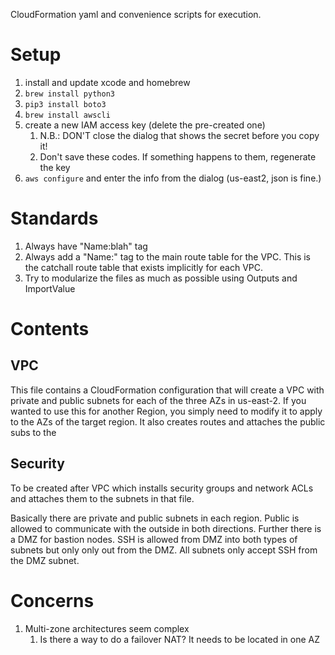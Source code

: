 CloudFormation yaml and convenience scripts for execution.

# Setup 
1. install and update xcode and homebrew
1. `brew install python3`
1. `pip3 install boto3`
1. `brew install awscli`
1. create a new IAM access key (delete the pre-created one)
    1. N.B.: DON'T close the dialog that shows the secret before you copy it!
    1. Don't save these codes. If something happens to them, regenerate the key
1. `aws configure` and enter the info from the dialog (us-east2, json is fine.)

# Standards
1. Always have "Name:blah" tag
1. Always add a "Name:" tag to the main route table for the VPC. This is the
catchall route table that exists implicitly for each VPC.
1. Try to modularize the files as much as possible using Outputs and ImportValue

# Contents
## VPC
This file contains a CloudFormation configuration that will create a VPC with
private and public subnets for each of the three AZs in us-east-2. If you wanted
to use this for another Region, you simply need to modify it to apply to the
AZs of the target region. It also creates routes and attaches the public subs
to the 

## Security
To be created after VPC which installs security groups and network ACLs and
attaches them to the subnets in that file.

Basically there are private and public subnets in each region. Public is allowed
to communicate with the outside in both directions. Further there is a DMZ for
bastion nodes. SSH is allowed from DMZ into both types of subnets but only
only out from the DMZ. All subnets only accept SSH from the DMZ subnet.

# Concerns
1. Multi-zone architectures seem complex
    1. Is there a way to do a failover NAT? It needs to be located in one AZ
